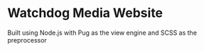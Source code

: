 # Watchdog Media Website
Built using Node.js with Pug as the view engine and SCSS as the preprocessor
